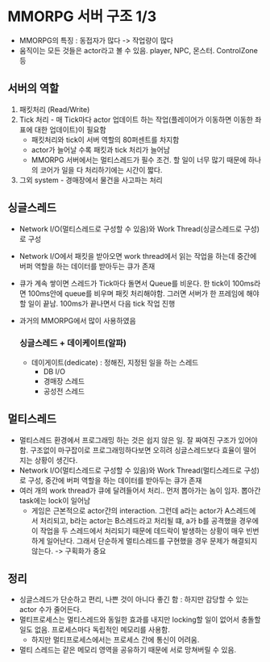 # MMORPG 서버 구조 1/3

- MMORPG의 특징 : 동접자가 많다 -> 작업량이 많다
- 움직이는 모든 것들은 actor라고 볼 수 있음. player, NPC, 몬스터. ControlZone 등



## 서버의 역할 

1. 패킷처리 (Read/Write)
2. Tick 처리 - 매 Tick마다 actor 업데이트 하는 작업(플레이어가 이동하면 이동한 좌표에 대한 업데이트)이 필요함
   - 패킷처리와 tick이 서버 역할의 80퍼센트를 차지함
   - actor가 늘어날 수록 패킷과 tick 처리가 늘어남
   - MMORPG 서버에서는 멀티스레드가 필수 조건. 할 일이 너무 많기 때문에 하나의 코어가 일을 다 처리하기에는 시간이 짧다.
3. 그외  system - 경매장에서 물건을 사고파는 처리



## 싱글스레드

- Network I/O(멀티스레드로 구성할 수 있음)와 Work Thread(싱글스레드로 구성)로 구성

- Network I/O에서 패킷을 받아오면 work thread에서 읽는 작업을 하는데 중간에 버퍼 역할을 하는 데이터를 받아두는 큐가 존재

- 큐가 계속 쌓이면 스레드가 Tick마다 돌면서 Queue를 비운다. 한 tick이 100ms라면 100ms안에 queue를 비우며 패킷 처리해야함. 그러면 서버가 한 프레임에 해야할 일이 끝남. 100ms가 끝나면서 다음 tick 작업 진행

- 과거의 MMORPG에서 많이 사용하였음

  ### 싱글스레드 + 데이케이트(알파)

  - 데이게이트(dedicate) : 정해진, 지정된 일을 하는 스레드
    - DB I/O
    - 경매장 스레드
    - 공성전 스레드



## 멀티스레드

- 멀티스레드 환경에서 프로그래밍 하는 것은 쉽지 않은 일. 잘 짜여진 구조가 있어야함. 구조없이 마구잡이로 프로그래밍하다보면 오히려 싱글스레드보다 효율이 떨어지는 상황이 생긴다.
- Network I/O(멀티스레드로 구성할 수 있음)와 Work Thread(멀티스레드로 구성)로 구성,  중간에 버퍼 역할을 하는 데이터를 받아두는 큐가 존재
- 여러 개의 work thread가 큐에 달려들어서 처리.. 먼저 뽑아가는 놈이 임자. 뽑아간 task에는 lock이 일어남
  - 게임은 근본적으로 actor간의 interaction. 그런데 a라는 actor가 A스레드에서 처리되고, b라는 actor는 B스레드라고 처리될 떄, a가 b를 공격했을 경우에 이 작업을 두 스레드에서 처리되기 때문에 데드락이 발생하는 상황이 매우 빈번하게 일어난다. 그래서 단순하게 멀티스레드를 구현했을 경우 문제가 해결되지 않는다. -> 구획화가 중요





## 정리

- 싱글스레드가 단순하고 편리, 나쁜 것이 아니다 좋긴 함 : 하지만 감당할 수 있는 actor 수가 줄어든다. 
- 멀티프로세스는 멀티스레드와 동일한 효과를 내지만 locking할 일이 없어서 충돌할 일도 없음. 프로세스마다 독립적인 메모리를 사용함.
  - 하지만 멀티프로세스에서는 프로세스 간에 통신이 어려움.
- 멀티 스레드는 같은 메모리 영역을 공유하기 때문에 서로 망쳐버릴 수 있음.





